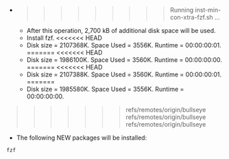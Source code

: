 * >>>>>>>>> Running inst-min-con-xtra-fzf.sh ...
  * After this operation, 2,700 kB of additional disk space will be used.
  * Install fzf.
<<<<<<< HEAD
  * Disk size = 2107368K. Space Used = 3556K. Runtime = 00:00:00:01.
=======
<<<<<<< HEAD
  * Disk size = 1986100K. Space Used = 3560K. Runtime = 00:00:00:00.
=======
<<<<<<< HEAD
  * Disk size = 2107388K. Space Used = 3560K. Runtime = 00:00:00:01.
=======
  * Disk size = 1985580K. Space Used = 3556K. Runtime = 00:00:00:00.
>>>>>>> refs/remotes/origin/bullseye
>>>>>>> refs/remotes/origin/bullseye
>>>>>>> refs/remotes/origin/bullseye
  * The following NEW packages will be installed:
  ```bash
fzf
  ```
